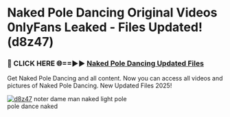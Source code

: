 # Naked Pole Dancing Original Videos 0nlyFans Leaked - Files Updated! (d8z47)

<h3>🔴 CLICK HERE 🌐==►► <a href="https://tinyurl.com/yckcrads" rel="nofollow">Naked Pole Dancing Updated Files</a></h3>

Get Naked Pole Dancing and all content. Now you can access all videos and pictures of Naked Pole Dancing. New Updated Files 2025!

[![d8z47](https://i.imgur.com/hpKpOFt.gif)](https://tinyurl.com/yckcrads)
noter dame man naked light pole<br>
pole dance naked